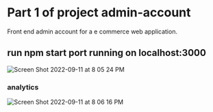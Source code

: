 # Part 1 of project admin-account
Front end admin account for a e commerce web application.

## run npm start port running on localhost:3000


![Screen Shot 2022-09-11 at 8 05 24 PM](https://user-images.githubusercontent.com/100849803/189609784-ff4dbecf-f9b1-4d88-8e64-99b2274bb492.png)

### analytics 


![Screen Shot 2022-09-11 at 8 06 16 PM](https://user-images.githubusercontent.com/100849803/189610073-6d067bb6-bc74-4c53-9218-8fb722d2853b.png)


